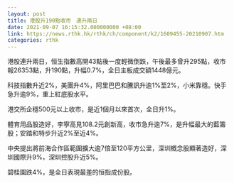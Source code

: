 ```yaml
---
layout: post
title: 港股升190點收市　連升兩日
date: 2021-09-07 16:15:32.000000000 +08:00
link: https://news.rthk.hk/rthk/ch/component/k2/1609455-20210907.htm
categories: rthk
---
```


港股連升兩日，恒生指數高開43點後一度輕微倒跌，午後最多曾升295點，收市報26353點，升190點，升幅0.7%，全日主板成交額1448億元。

科技指數升近2%，美團升4%，阿里巴巴和騰訊升逾1%至2%，小米靠穩。快手急升逾9%，重上紅底股水平。

港交所企穩500元以上收市，是近1個月以來首次，全日升1%。

體育用品股造好，李寧高見108.2元創新高，收市急升逾7%，是升幅最大的藍籌股；安踏和特步升近2%至近4%。

中央提出將前海合作區範圍擴大逾7倍至120平方公里，深圳概念股顯著造好，深圳國際升9%，深圳控股升近5%。

碧桂園跌4%，是全日表現最差的恒指成份股。

